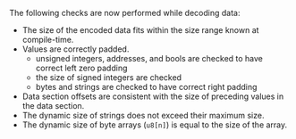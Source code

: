 The following checks are now performed while decoding data:

- The size of the encoded data fits within the size range known at compile-time.
- Values are correctly padded.
  - unsigned integers, addresses, and bools are checked to have correct left zero padding
  - the size of signed integers are checked
  - bytes and strings are checked to have correct right padding
- Data section offsets are consistent with the size of preceding values in the data section.
- The dynamic size of strings does not exceed their maximum size.
- The dynamic size of byte arrays (`u8[n]`) is equal to the size of the array.
